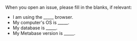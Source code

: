 When you open an issue, please fill in the blanks, if relevant: 

*  I am using the _____ browser.
*  My computer's OS is _____.
*  My database is _____.
*  My Metabase version is _____.
